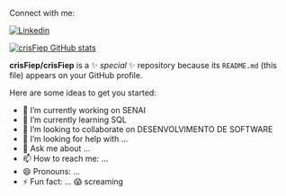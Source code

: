 Connect with me:

[![Linkedin](https://img.shields.io/badge/LinkedIn-0077B5?style=for-the-badge&logo=linkedin&logoColor=white)](https://www.linkedin.com/in/cristiangriebler/)

[![crisFiep GitHub stats](https://github-readme-stats.vercel.app/api?username=crisFiep)](https://github.com/crisFiep/github-readme-stats)

**crisFiep/crisFiep** is a ✨ _special_ ✨ repository because its `README.md` (this file) appears on your GitHub profile.

Here are some ideas to get you started:

- 🔭 I’m currently working on SENAI
- 🌱 I’m currently learning SQL
- 👯 I’m looking to collaborate on DESENVOLVIMENTO DE SOFTWARE
- 🤔 I’m looking for help with ...
- 💬 Ask me about ...
- 📫 How to reach me: ...
- 😄 Pronouns: ...
- ⚡ Fun fact: ...
 😱 screaming
